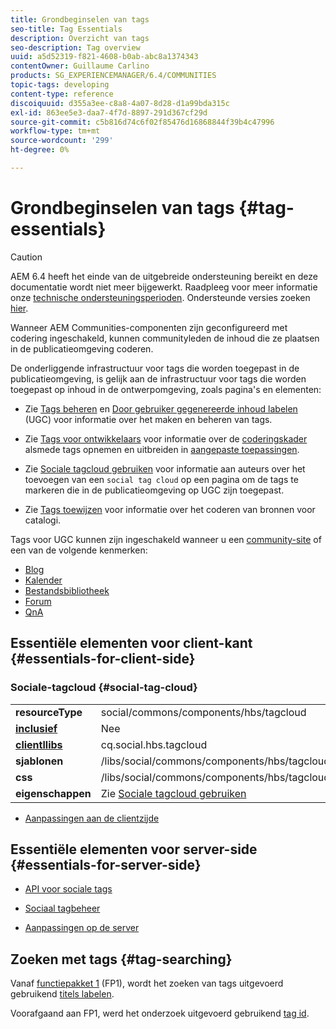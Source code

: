 ```yaml
---
title: Grondbeginselen van tags
seo-title: Tag Essentials
description: Overzicht van tags
seo-description: Tag overview
uuid: a5d52319-f821-4608-b0ab-abc8a1374343
contentOwner: Guillaume Carlino
products: SG_EXPERIENCEMANAGER/6.4/COMMUNITIES
topic-tags: developing
content-type: reference
discoiquuid: d355a3ee-c8a8-4a07-8d28-d1a99bda315c
exl-id: 863ee5e3-daa7-4f7d-8897-291d367cf29d
source-git-commit: c5b816d74c6f02f85476d16868844f39b4c47996
workflow-type: tm+mt
source-wordcount: '299'
ht-degree: 0%

---
```


# Grondbeginselen van tags {#tag-essentials}

>[!CAUTION]
>
>AEM 6.4 heeft het einde van de uitgebreide ondersteuning bereikt en deze documentatie wordt niet meer bijgewerkt. Raadpleeg voor meer informatie onze [technische ondersteuningsperioden](https://helpx.adobe.com/support/programs/eol-matrix.html). Ondersteunde versies zoeken [hier](https://experienceleague.adobe.com/docs/).

Wanneer AEM Communities-componenten zijn geconfigureerd met codering ingeschakeld, kunnen communityleden de inhoud die ze plaatsen in de publicatieomgeving coderen.

De onderliggende infrastructuur voor tags die worden toegepast in de publicatieomgeving, is gelijk aan de infrastructuur voor tags die worden toegepast op inhoud in de ontwerpomgeving, zoals pagina&#39;s en elementen:

* Zie [Tags beheren](../../help/sites-administering/tags.md) en [Door gebruiker gegenereerde inhoud labelen](tag-ugc.md) (UGC) voor informatie over het maken en beheren van tags.

* Zie [Tags voor ontwikkelaars](../../help/sites-developing/tags.md) voor informatie over de [coderingskader](../../help/sites-developing/framework.md) alsmede tags opnemen en uitbreiden in [aangepaste toepassingen](../../help/sites-developing/building.md).

* Zie [Sociale tagcloud gebruiken](tagcloud.md) voor informatie aan auteurs over het toevoegen van een `social tag cloud` op een pagina om de tags te markeren die in de publicatieomgeving op UGC zijn toegepast.

* Zie [Tags toewijzen](tag-resources.md) voor informatie over het coderen van bronnen voor catalogi.

Tags voor UGC kunnen zijn ingeschakeld wanneer u een [community-site](sites-console.md#tagging) of een van de volgende kenmerken:

* [Blog](blog-feature.md)
* [Kalender](calendar.md)
* [Bestandsbibliotheek](file-library.md)
* [Forum](forum.md)
* [QnA](working-with-qna.md)

## Essentiële elementen voor client-kant {#essentials-for-client-side}

### Sociale-tagcloud {#social-tag-cloud}

<table> 
 <tbody>
  <tr>
   <td> <strong>resourceType</strong></td> 
   <td>social/commons/components/hbs/tagcloud</td> 
  </tr>
  <tr>
   <td> <a href="scf.md#add-or-include-a-communities-component"><strong>inclusief</strong></a></td> 
   <td>Nee</td> 
  </tr>
  <tr>
   <td> <a href="clientlibs.md"><strong>clientllibs</strong></a></td> 
   <td>cq.social.hbs.tagcloud</td> 
  </tr>
  <tr>
   <td> <strong>sjablonen</strong></td> 
   <td> /libs/social/commons/components/hbs/tagcloud/tagcloud.hbs<br /> </td> 
  </tr>
  <tr>
   <td> <strong>css</strong></td> 
   <td> /libs/social/commons/components/hbs/tagcloud/clientlibs/tagcloud.css</td> 
  </tr>
  <tr>
   <td><strong>eigenschappen</strong></td> 
   <td>Zie <a href="tagcloud.md">Sociale tagcloud gebruiken</a></td> 
  </tr>
 </tbody>
</table>

* [Aanpassingen aan de clientzijde](client-customize.md)

## Essentiële elementen voor server-side {#essentials-for-server-side}

* [API voor sociale tags](https://helpx.adobe.com/experience-manager/6-4/sites/developing/using/reference-materials/javadoc/com/adobe/cq/social/commons/tagcloud/api/package-summary.html)

* [Sociaal tagbeheer](https://helpx.adobe.com/experience-manager/6-4/sites/developing/using/reference-materials/javadoc/com/adobe/cq/social/commons/tagging/package-summary.html)

* [Aanpassingen op de server](server-customize.md)

## Zoeken met tags {#tag-searching}

Vanaf [functiepakket 1](deploy-communities.md#latestfeaturepack) (FP1), wordt het zoeken van tags uitgevoerd gebruikend [titels labelen](../../help/sites-developing/framework.md#tag-characteristics).

Voorafgaand aan FP1, werd het onderzoek uitgevoerd gebruikend [tag id](../../help/sites-developing/framework.md#tagid).

